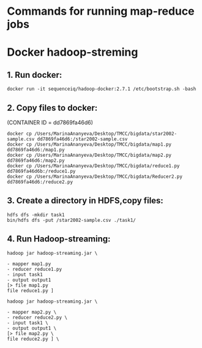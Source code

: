 # Commands for running map-reduce jobs 
# Docker hadoop-streming 

## 1. Run docker:
```
docker run -it sequenceiq/hadoop-docker:2.7.1 /etc/bootstrap.sh -bash
 ```
## 2. Copy files to docker:
(CONTAINER ID = dd7869fa46d6)
```
docker cp /Users/MarinaAnanyeva/Desktop/ТМСС/bigdata/star2002-sample.csv dd7869fa46d6:/star2002-sample.csv  
docker cp /Users/MarinaAnanyeva/Desktop/ТМСС/bigdata/map1.py dd7869fa46d6:/map1.py 
docker cp /Users/MarinaAnanyeva/Desktop/ТМСС/bigdata/map2.py dd7869fa46d6:/map2.py
docker cp /Users/MarinaAnanyeva/Desktop/ТМСС/bigdata/reduce1.py dd7869fa46d6b:/reduce1.py
docker cp /Users/MarinaAnanyeva/Desktop/ТМСС/bigdata/Reducer2.py dd7869fa46d6:/reduce2.py
 ```
## 3. Create a directory in HDFS,copy files: 
```
hdfs dfs -mkdir task1 
bin/hdfs dfs -put /star2002-sample.csv ./task1/
 ```
 
## 4. Run Hadoop-streaming:
```
hadoop jar hadoop-streaming.jar \

- mapper map1.py 
- reducer reduce1.py 
- input task1 
- output output1 
[> file map1.py 
file reduce1.py ]

hadoop jar hadoop-streaming.jar \

- mapper map2.py \
- reducer reduce2.py \
- input task1 \
- output output1 \
[> file map2.py \
file reduce2.py ] \
 ```
